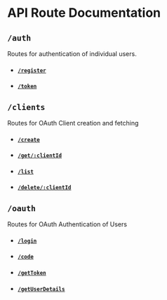 # API Route Documentation

## `/auth`

Routes for authentication of individual users.

- #### [`/register`](auth/register.md)
- #### [`/token`](auth/token.md)

## `/clients`

Routes for OAuth Client creation and fetching

- #### [`/create`](clients/create.md)
- #### [`/get/:clientId`](clients/get.md)
- #### [`/list`](clients/list.md)
- #### [`/delete/:clientId`](clients/delete.md)

## `/oauth`

Routes for OAuth Authentication of Users

- #### [`/login`](oauth/login.md)
- #### [`/code`](oauth/code.md)
- #### [`/getToken`](oauth/getToken.md)
- #### [`/getUserDetails`](oauth/getUserDetails.md)